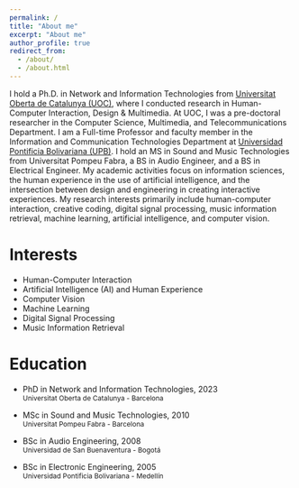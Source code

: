 ```yaml
---
permalink: /
title: "About me"
excerpt: "About me"
author_profile: true
redirect_from: 
  - /about/
  - /about.html
---
```


I hold a Ph.D. in Network and Information Technologies from [Universitat Oberta de Catalunya (UOC)](https://uoc.edu), where I conducted research in Human-Computer Interaction, Design & Multimedia. At UOC, I was a pre-doctoral researcher in the Computer Science, Multimedia, and Telecommunications Department. I am a Full-time Professor and faculty member in the Information and Communication Technologies Department at [Universidad Pontificia Bolivariana (UPB)](https://upb.edu.co). I hold an MS in Sound and Music Technologies from Universitat Pompeu Fabra, a BS in Audio Engineer, and a BS in Electrical Engineer. My academic activities focus on information sciences, the human experience in the use of artificial intelligence, and the intersection between design and engineering in creating interactive experiences. My research interests primarily include human-computer interaction, creative coding, digital signal processing, music information retrieval, machine learning, artificial intelligence, and computer vision.

Interests
======
- Human-Computer Interaction
- Artificial Intelligence (AI) and Human Experience
- Computer Vision
- Machine Learning
- Digital Signal Processing
- Music Information Retrieval

Education
=====
* PhD in Network and Information Technologies, 2023  
    <span style="font-size:9pt;">Universitat Oberta de Catalunya - Barcelona</span>
    
* MSc in Sound and Music Technologies, 2010  
    <span style="font-size:9pt;">Universitat Pompeu Fabra - Barcelona</span>
  
* BSc in Audio Engineering, 2008  
    <span style="font-size:9pt;">Universidad de San Buenaventura - Bogotá</span>
  
* BSc in Electronic Engineering, 2005  
    <span style="font-size:9pt;">Universidad Pontificia Bolivariana - Medellín</span>  
  
